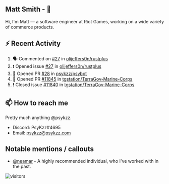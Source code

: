 <!--
[![PsyKzz's github stats](https://github-readme-stats.vercel.app/api?username=psykzz&show_icons=true)](https://github.com/anuraghazra/github-readme-stats)
-->

## Matt Smith - 👋
Hi, I'm Matt — a software engineer at Riot Games, working on a wide variety of commerce products.

## ⚡ Recent Activity

<!--START_SECTION:activity-->
1. 🗣 Commented on [#27](https://github.com/olijeffers0n/rustplus/issues/27) in [olijeffers0n/rustplus](https://github.com/olijeffers0n/rustplus)
2. ❗️ Opened issue [#27](https://github.com/olijeffers0n/rustplus/issues/27) in [olijeffers0n/rustplus](https://github.com/olijeffers0n/rustplus)
3. 💪 Opened PR [#28](https://github.com/psykzz/psybot/pull/28) in [psykzz/psybot](https://github.com/psykzz/psybot)
4. 💪 Opened PR [#11845](https://github.com/tgstation/TerraGov-Marine-Corps/pull/11845) in [tgstation/TerraGov-Marine-Corps](https://github.com/tgstation/TerraGov-Marine-Corps)
5. ❗️ Closed issue [#11840](https://github.com/tgstation/TerraGov-Marine-Corps/issues/11840) in [tgstation/TerraGov-Marine-Corps](https://github.com/tgstation/TerraGov-Marine-Corps)
<!--END_SECTION:activity-->


## 📫 How to reach me

Pretty much anything @psykzz.

- Discord: PsyKzz#4695
- Email: psykzz@psykzz.com


## Notable mentions / callouts

 - [@neamar](https://github.com/neamar) - A highly recommended individual, who I've worked with in the past.


![visitors](https://visitor-badge.glitch.me/badge?page_id=psykzz/psykzz)


